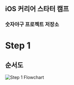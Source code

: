 ## iOS 커리어 스타터 캠프

### 숫자야구 프로젝트 저장소

# Step 1
## 순서도
![Step 1 Flowchart](https://user-images.githubusercontent.com/96630194/163527458-b6de327f-dd2c-4820-a7a9-6b1da46c0ebe.jpg)
